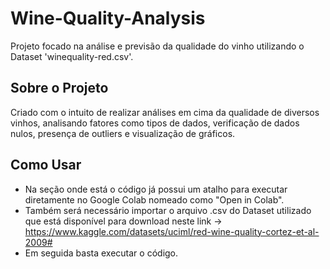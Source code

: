 # Wine-Quality-Analysis
Projeto focado na análise e previsão da qualidade do vinho utilizando o Dataset 'winequality-red.csv'.

## Sobre o Projeto
Criado com o intuito de realizar análises em cima da qualidade de diversos vinhos, analisando fatores como tipos de dados, verificação de dados nulos, presença de outliers e visualização de gráficos.

## Como Usar
- Na seção onde está o código já possui um atalho para executar diretamente no Google Colab nomeado como "Open in Colab".
- Também será necessário importar o arquivo .csv do Dataset utilizado que está disponível para download neste link -> https://www.kaggle.com/datasets/uciml/red-wine-quality-cortez-et-al-2009#
- Em seguida basta executar o código.
